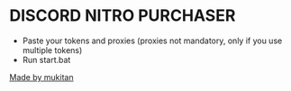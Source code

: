 # DISCORD NITRO PURCHASER

- Paste your tokens and proxies (proxies not mandatory, only if you use multiple tokens)
- Run start.bat

[Made by mukitan](https://github.com/mukitan)
